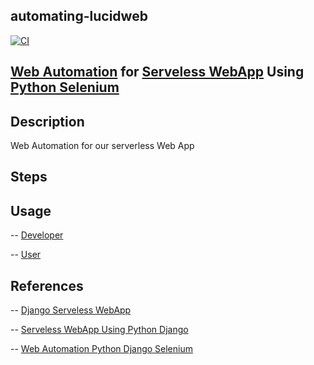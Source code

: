 ## automating-lucidweb
[![CI](https://github.com/josephkb87/automating-lucidweb/actions/workflows/blank.yml/badge.svg)](https://github.com/josephkb87/automating-lucidweb/actions/workflows/blank.yml)

## [Web Automation](#addlink) for [Serveless WebApp](#addlink) Using [Python Selenium](#addlink)

## Description
Web Automation for our serverless Web App

## Steps


## Usage
 -- [Developer](#addlink)
 
 -- [User](#addlink)
 

## References
 -- [Django Serveless WebApp](#addlink)

 -- [Serveless WebApp Using Python Django](#addlink)

 -- [Web Automation Python Django Selenium](#WebAutomation)
